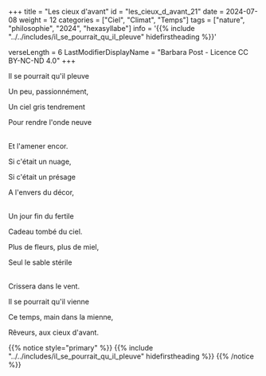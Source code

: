 +++
title = "Les cieux d'avant"
id = "les_cieux_d_avant_21"
date = 2024-07-08
weight = 12
categories = ["Ciel", "Climat", "Temps"]
tags = ["nature", "philosophie", "2024", "hexasyllabe"]
info = '{{% include "../../includes/il_se_pourrait_qu_il_pleuve" hidefirstheading %}}'

verseLength = 6
LastModifierDisplayName = "Barbara Post - Licence CC BY-NC-ND 4.0"
+++

Il se pourrait qu'il pleuve

Un peu, passionnément,

Un ciel gris tendrement

Pour rendre l'onde neuve

 \
Et l'amener encor.

Si c'était un nuage,

Si c'était un présage

A l'envers du décor,

 \
Un jour fin du fertile

Cadeau tombé du ciel.

Plus de fleurs, plus de miel,

Seul le sable stérile

 \
Crissera dans le vent.

Il se pourrait qu'il vienne

Ce temps, main dans la mienne,

Rêveurs, aux cieux d'avant.

{{% notice style="primary" %}}
{{% include "../../includes/il_se_pourrait_qu_il_pleuve" hidefirstheading %}}
{{% /notice %}}
